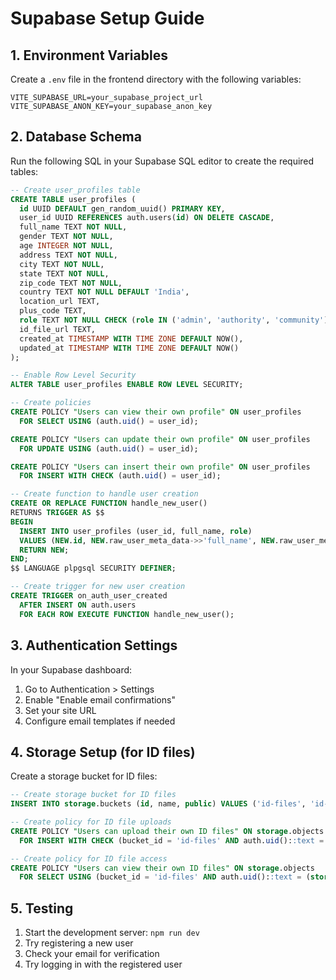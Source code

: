 # Supabase Setup Guide

## 1. Environment Variables

Create a `.env` file in the frontend directory with the following variables:

```env
VITE_SUPABASE_URL=your_supabase_project_url
VITE_SUPABASE_ANON_KEY=your_supabase_anon_key
```

## 2. Database Schema

Run the following SQL in your Supabase SQL editor to create the required tables:

```sql
-- Create user_profiles table
CREATE TABLE user_profiles (
  id UUID DEFAULT gen_random_uuid() PRIMARY KEY,
  user_id UUID REFERENCES auth.users(id) ON DELETE CASCADE,
  full_name TEXT NOT NULL,
  gender TEXT NOT NULL,
  age INTEGER NOT NULL,
  address TEXT NOT NULL,
  city TEXT NOT NULL,
  state TEXT NOT NULL,
  zip_code TEXT NOT NULL,
  country TEXT NOT NULL DEFAULT 'India',
  location_url TEXT,
  plus_code TEXT,
  role TEXT NOT NULL CHECK (role IN ('admin', 'authority', 'community')),
  id_file_url TEXT,
  created_at TIMESTAMP WITH TIME ZONE DEFAULT NOW(),
  updated_at TIMESTAMP WITH TIME ZONE DEFAULT NOW()
);

-- Enable Row Level Security
ALTER TABLE user_profiles ENABLE ROW LEVEL SECURITY;

-- Create policies
CREATE POLICY "Users can view their own profile" ON user_profiles
  FOR SELECT USING (auth.uid() = user_id);

CREATE POLICY "Users can update their own profile" ON user_profiles
  FOR UPDATE USING (auth.uid() = user_id);

CREATE POLICY "Users can insert their own profile" ON user_profiles
  FOR INSERT WITH CHECK (auth.uid() = user_id);

-- Create function to handle user creation
CREATE OR REPLACE FUNCTION handle_new_user()
RETURNS TRIGGER AS $$
BEGIN
  INSERT INTO user_profiles (user_id, full_name, role)
  VALUES (NEW.id, NEW.raw_user_meta_data->>'full_name', NEW.raw_user_meta_data->>'role');
  RETURN NEW;
END;
$$ LANGUAGE plpgsql SECURITY DEFINER;

-- Create trigger for new user creation
CREATE TRIGGER on_auth_user_created
  AFTER INSERT ON auth.users
  FOR EACH ROW EXECUTE FUNCTION handle_new_user();
```

## 3. Authentication Settings

In your Supabase dashboard:

1. Go to Authentication > Settings
2. Enable "Enable email confirmations"
3. Set your site URL
4. Configure email templates if needed

## 4. Storage Setup (for ID files)

Create a storage bucket for ID files:

```sql
-- Create storage bucket for ID files
INSERT INTO storage.buckets (id, name, public) VALUES ('id-files', 'id-files', false);

-- Create policy for ID file uploads
CREATE POLICY "Users can upload their own ID files" ON storage.objects
  FOR INSERT WITH CHECK (bucket_id = 'id-files' AND auth.uid()::text = (storage.foldername(name))[1]);

-- Create policy for ID file access
CREATE POLICY "Users can view their own ID files" ON storage.objects
  FOR SELECT USING (bucket_id = 'id-files' AND auth.uid()::text = (storage.foldername(name))[1]);
```

## 5. Testing

1. Start the development server: `npm run dev`
2. Try registering a new user
3. Check your email for verification
4. Try logging in with the registered user
